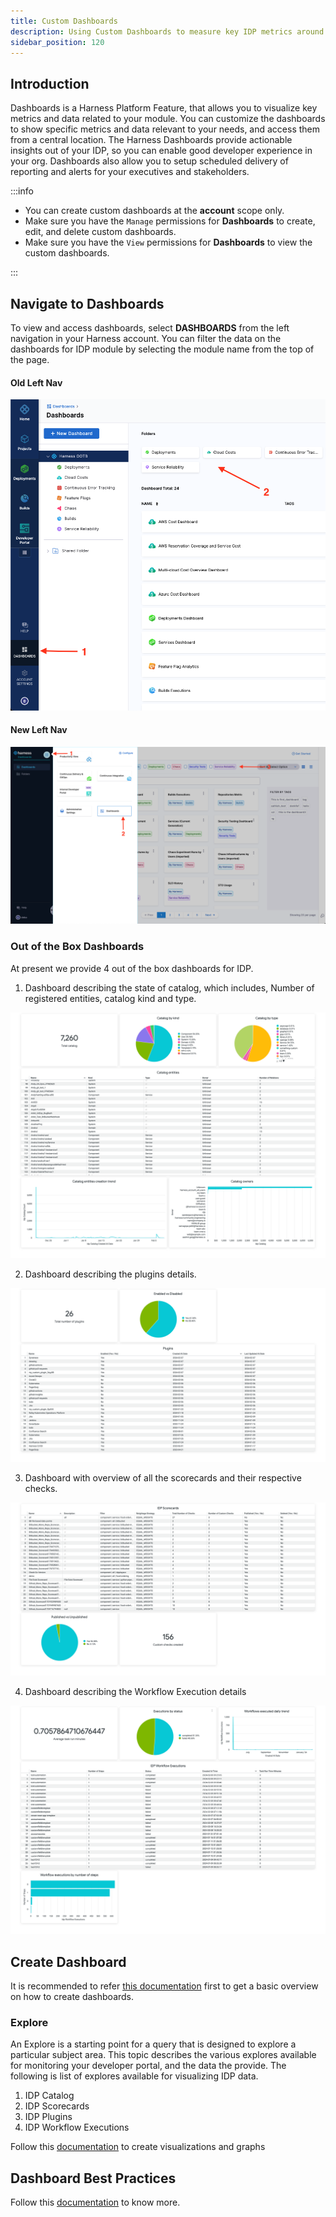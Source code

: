 ```yaml
---
title: Custom Dashboards
description: Using Custom Dashboards to measure key IDP metrics around Software Catalog and Workflows
sidebar_position: 120
---
```


## Introduction

Dashboards is a Harness Platform Feature, that allows you to visualize key metrics and data related to your module. You can customize the dashboards to show specific metrics and data relevant to your needs, and access them from a central location. The Harness Dashboards provide actionable insights out of your IDP, so you can enable good developer experience in your org. Dashboards also allow you to setup scheduled delivery of reporting and alerts for your executives and stakeholders.

:::info

- You can create custom dashboards at the **account** scope only.
- Make sure you have the `Manage` permissions for **Dashboards** to create, edit, and delete custom dashboards.
- Make sure you have the `View` permissions for **Dashboards** to view the custom dashboards.

:::

## Navigate to Dashboards

To view and access dashboards, select **DASHBOARDS** from the left navigation in your Harness account. You can filter the data on the dashboards for IDP module by selecting the module name from the top of the page. 

#### Old Left Nav

![](./static/old-nav.png)

#### New Left Nav

![](./static/new-nav.png)

### Out of the Box Dashboards

At present we provide 4 out of the box dashboards for IDP. 

1. Dashboard describing the state of catalog, which includes, Number of registered entities, catalog kind and type. 

![](./static/catalog-dashboard.png)

2. Dashboard describing the plugins details.

![](./static/plugins-dashboard.png)

3. Dashboard with overview of all the scorecards and their respective checks. 

![](./static/scorecards-dashboard.png)

4. Dashboard describing the Workflow Execution details

![](./static/workflows-dashboard.png)


## Create Dashboard
It is recommended to refer [this documentation](https://developer.harness.io/docs/platform/dashboards/create-dashboards) first to get a basic overview on how to create dashboards.

### Explore

An Explore is a starting point for a query that is designed to explore a particular subject area. This topic describes the various explores available for monitoring your developer portal, and the data the provide. The following is list of explores available for visualizing IDP data.

1. IDP Catalog
2. IDP Scorecards
3. IDP Plugins
4. IDP Workflow Executions 

Follow this [documentation](https://developer.harness.io/docs/platform/dashboards/create-visualizations-and-graphs) to create visualizations and graphs

## Dashboard Best Practices

Follow this [documentation](https://developer.harness.io/docs/platform/dashboards/dashboard-best-practices) to know more. 


